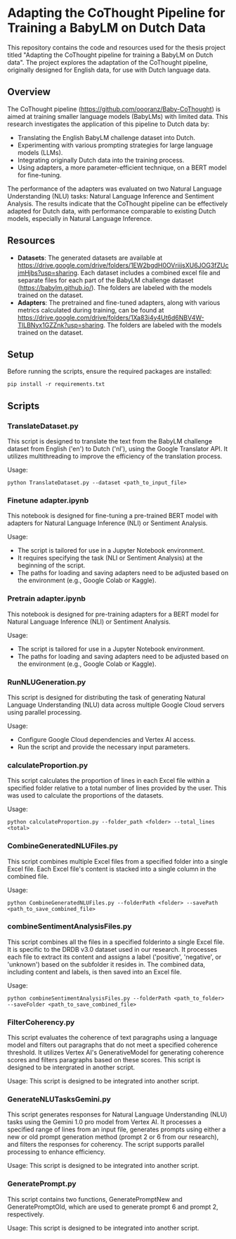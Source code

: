# Adapting the CoThought Pipeline for Training a BabyLM on Dutch Data

This repository contains the code and resources used for the thesis project titled "Adapting the CoThought pipeline for training a BabyLM on Dutch data". The project explores the adaptation of the CoThought pipeline, originally designed for English data, for use with Dutch language data.

## Overview

The CoThought pipeline (https://github.com/oooranz/Baby-CoThought) is aimed at training smaller language models (BabyLMs) with limited data. This research investigates the application of this pipeline to Dutch data by:

- Translating the English BabyLM challenge dataset into Dutch.
- Experimenting with various prompting strategies for large language models (LLMs).
- Integrating originally Dutch data into the training process.
- Using adapters, a more parameter-efficient technique, on a BERT model for fine-tuning.

The performance of the adapters was evaluated on two Natural Language Understanding (NLU) tasks: Natural Language Inference and Sentiment Analysis. The results indicate that the CoThought pipeline can be effectively adapted for Dutch data, with performance comparable to existing Dutch models, especially in Natural Language Inference.

## Resources

- **Datasets**: The generated datasets are available at https://drive.google.com/drive/folders/1EW2bgdH0OVriijsXU6JOG3fZUcjmHjbs?usp=sharing. Each dataset includes a combined excel file and separate files for each part of the BabyLM challenge dataset (https://babylm.github.io/). The folders are labeled with the models trained on the dataset.
- **Adapters**: The pretrained and fine-tuned adapters, along with various metrics calculated during training, can be found at https://drive.google.com/drive/folders/1Xa83i4y4Ut6d6NBV4W-TlLBNyx1GZZnk?usp=sharing. The folders are labeled with the models trained on the dataset.

## Setup

Before running the scripts, ensure the required packages are installed:
```
pip install -r requirements.txt
```

## Scripts
### TranslateDataset.py
This script is designed to translate the text from the BabyLM challenge dataset from English ('en') to Dutch ('nl'), using the Google Translator API. It utilizes multithreading to improve the efficiency of the translation process.

Usage:
```
python TranslateDataset.py --dataset <path_to_input_file>
```

### Finetune adapter.ipynb
This notebook is designed for fine-tuning a pre-trained BERT model with adapters for Natural Language Inference (NLI) or Sentiment Analysis.

Usage:
- The script is tailored for use in a Jupyter Notebook environment.
- It requires specifying the task (NLI or Sentiment Analysis) at the beginning of the script.
- The paths for loading and saving adapters need to be adjusted based on the environment (e.g., Google Colab or Kaggle).

### Pretrain adapter.ipynb
This notebook is designed for pre-training adapters for a BERT model for Natural Language Inference (NLI) or Sentiment Analysis.

Usage:
- The script is tailored for use in a Jupyter Notebook environment.
- The paths for loading and saving adapters need to be adjusted based on the environment (e.g., Google Colab or Kaggle).

### RunNLUGeneration.py
This script is designed for distributing the task of generating Natural Language Understanding (NLU) data across multiple Google Cloud servers using parallel processing.

Usage:
- Configure Google Cloud dependencies and Vertex AI access.
- Run the script and provide the necessary input parameters. 

### calculateProportion.py
This script calculates the proportion of lines in each Excel file within a specified folder relative to a total number of lines provided by the user. This was used to calculate the proportions of the datasets.

Usage:
```
python calculateProportion.py --folder_path <folder> --total_lines <total>
```

### CombineGeneratedNLUFiles.py
This script combines multiple Excel files from a specified folder into a single Excel file. Each Excel file's content is stacked into a single column in the combined file.

Usage:
```
python CombineGeneratedNLUFiles.py --folderPath <folder> --savePath <path_to_save_combined_file>
```

### combineSentimentAnalysisFiles.py
This script combines all the files in a specified folderinto a single Excel file. It is specific to the DRDB v3.0 dataset used in our research. It processes each file to extract its content and assigns a label ('positive', 'negative', or 'unknown') based on the subfolder it resides in. The combined data, including content and labels, is then saved into an Excel file.

Usage:
```
python combineSentimentAnalysisFiles.py --folderPath <path_to_folder> --saveFolder <path_to_save_combined_file>
```

### FilterCoherency.py
This script evaluates the coherence of text paragraphs using a language model and filters out paragraphs that do not meet a specified coherence threshold. It utilizes Vertex AI's GenerativeModel for generating coherence scores and filters paragraphs based on these scores. This script is designed to be intergrated in another script.

Usage:
This script is designed to be integrated into another script.

### GenerateNLUTasksGemini.py
This script generates responses for Natural Language Understanding (NLU) tasks using the Gemini 1.0 pro model from Vertex AI. It processes a specified range of lines from an input file, generates prompts using either a new or old prompt generation method (prompt 2 or 6 from our research), and filters the responses for coherency. The script supports parallel processing to enhance efficiency.

Usage:
This script is designed to be integrated into another script.

### GeneratePrompt.py
This script contains two functions, GeneratePromptNew and GeneratePromptOld, which are used to generate prompt 6 and prompt 2, respectively.

Usage:
This script is designed to be integrated into another script.
